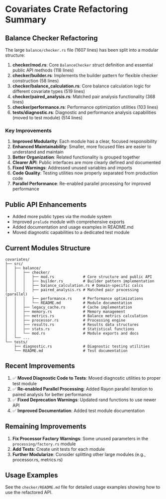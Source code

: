 # Covariates Crate Refactoring Summary

## Balance Checker Refactoring

The large `balance/checker.rs` file (1607 lines) has been split into a modular structure:

1. **checker/mod.rs**: Core `BalanceChecker` struct definition and essential public API methods (118 lines)
2. **checker/builder.rs**: Implements the builder pattern for flexible checker construction (58 lines)
3. **checker/balance_calculation.rs**: Core balance calculation logic for different covariate types (519 lines)
4. **checker/paired_analysis.rs**: Matched pair analysis functionality (368 lines)
5. **checker/performance.rs**: Performance optimization utilities (103 lines)
6. **tests/diagnostic.rs**: Diagnostic and performance analysis capabilities (moved to test module) (514 lines)

### Key Improvements

1. **Improved Modularity**: Each module has a clear, focused responsibility
2. **Enhanced Maintainability**: Smaller, more focused files are easier to understand and maintain
3. **Better Organization**: Related functionality is grouped together
4. **Clearer API**: Public interfaces are more clearly defined and documented
5. **Fixed Warnings**: Addressed unused variables and imports
6. **Code Quality**: Testing utilities now properly separated from production code
7. **Parallel Performance**: Re-enabled parallel processing for improved performance

## Public API Enhancements

- Added more public types via the module system
- Improved `prelude` module with comprehensive exports
- Added documentation and usage examples in README.md
- Moved diagnostic capabilities to a dedicated test module

## Current Modules Structure

```
covariates/
├── src/
│   ├── balance/
│   │   ├── checker/
│   │   │   ├── mod.rs             # Core structure and public API
│   │   │   ├── builder.rs         # Builder pattern implementation
│   │   │   ├── balance_calculation.rs # Domain-specific calcs
│   │   │   ├── paired_analysis.rs # Matched pair processing (parallel)
│   │   │   ├── performance.rs     # Performance optimizations
│   │   │   └── README.md          # Module documentation
│   │   ├── legacy_cache.rs        # Cache implementation
│   │   ├── memory.rs              # Memory management
│   │   ├── metrics.rs             # Balance metrics calculation
│   │   ├── processor.rs           # Processing engine
│   │   ├── results.rs             # Results data structures
│   │   ├── stats.rs               # Statistical functions
│   │   └── mod.rs                 # Module exports and docs
│   └── ...
└── tests/
    ├── diagnostic.rs              # Diagnostic testing utilities
    └── README.md                  # Test documentation
```

## Recent Improvements

1. ✅ **Moved Diagnostic Code to Tests**: Moved diagnostic utilities to proper test module
2. ✅ **Re-enabled Parallel Processing**: Added Rayon parallel iteration to paired analysis for better performance
3. ✅ **Fixed Deprecation Warnings**: Updated rand functions to use newer API
4. ✅ **Improved Documentation**: Added test module documentation

## Remaining Improvements

1. **Fix Processor Factory Warnings**: Some unused parameters in the `processing/factory.rs` module
2. **Add Tests**: Create unit tests for each module
3. **Further Modularize**: Consider splitting other large modules (e.g., processor.rs, metrics.rs)

## Usage Examples

See the `checker/README.md` file for detailed usage examples showing how to use the refactored API.